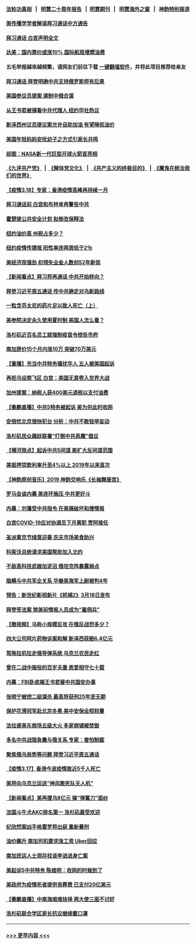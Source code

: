 #### [法轮功真相](https://github.com/gfw-breaker/truth/blob/master/README.md?t=0) &nbsp;&nbsp;|&nbsp;&nbsp; [明慧二十周年报告](https://github.com/gfw-breaker/mh-reports/blob/master/README.md?t=0) &nbsp;&nbsp;|&nbsp;&nbsp;[明慧期刊](https://github.com/gfw-breaker/mh-qikan) &nbsp;&nbsp;|&nbsp;&nbsp; [明慧海外之窗](https://github.com/gfw-breaker/mh-news/blob/master/README.md?t=0) &nbsp;&nbsp;|&nbsp;&nbsp; [神韵特别报道](https://github.com/gfw-breaker/mh-news/blob/master/shenyun.md?t=0)
#### [美传播学学者解读拜习通话中方通告](../pages/nsc412/n13656643.md?t=03190501) 
#### [拜习通话 白宫声明全文](../pages/nsc412/n13656669.md?t=03190501) 
#### [达美：国内票价或涨10% 国际航班增燃油费](../pages/nsc412/n13656395.md?t=03190501) 
#### 五毛举报越来越频繁，请网友们前往下载 [一键翻墙软件](https://github.com/gfw-breaker/ssr-accounts)，并将此项目推荐给亲友
#### [拜习通话 拜登明确中共支持俄罗斯将有后果](../pages/nsc412/n13655968.md?t=03190501) 
#### [美国参议员提案 遏制中俄合谋](../pages/nsc412/n13656339.md?t=03190501) 
#### [从王书君被捕看中共代理人 纽约华社热议](../pages/nsc412/n13655176.md?t=03190501) 
#### [新泽西州议员提议案允许自助加油 有望降低油价](../pages/nsc412/n13654120.md?t=03190501) 
#### [美国年轻妈妈安抚幼子之方式引家长共鸣](../pages/nsc412/n13655296.md?t=03190501) 
#### [组图：NASA新一代巨型月球火箭首亮相](../pages/nsc412/n13655823.md?t=03190501) 
#### [《九评共产党》](https://github.com/begood0513/9ping.md/blob/master/README.md) &nbsp;|&nbsp; [《解体党文化》](../../../../jtdwh.md/blob/master/README.md)  &nbsp;|&nbsp; [《共产主义的终极目的》](../../../../gczydzjmd.md/blob/master/README.md) &nbsp;|&nbsp; [《魔鬼在统治我们的世界》](../../../../mgztzwmdsj.md/blob/master/README.md) 
#### [【疫情3.18】专家：香港疫情高峰再持续一月](../pages/nsc412/n13655307.md?t=03190501) 
#### [拜习通话前 白宫和布林肯再警告中共](../pages/nsc412/n13654395.md?t=03190501) 
#### [霍楚提公共安全计划 拟修改保释法](../pages/nsc412/n13655097.md?t=03190501) 
#### [纽约油价高 州税占多少？](../pages/nsc412/n13655040.md?t=03190501) 
#### [纽约疫情传捷报 阳性率连两周低于2％](../pages/nsc412/n13655100.md?t=03190501) 
#### [美经济现强劲 初领失业金人数创52年新低](../pages/nsc412/n13654594.md?t=03190501) 
#### [【新闻看点】拜习将再通话 中共开始转向？](../pages/nsc412/n13654272.md?t=03190501) 
#### [拜登习近平周五通话 传中共确定对乌新路线](../pages/nsc412/n13654243.md?t=03190501) 
#### [一粒含芬太尼的药片足以致人死亡（上）](../pages/nsc412/n13654905.md?t=03190501) 
#### [美参院决定永久使用夏时制 美国人怎么看？](../pages/nsc412/n13654405.md?t=03190501) 
#### [洛杉矶近百名员工就强制疫苗令控告市府](../pages/nsc412/n13654718.md?t=03190501) 
#### [南加房价15个月内涨10万 突破70万美元](../pages/nsc412/n13654490.md?t=03190501) 
#### [【重播】充当中共特务骚扰华人 五人被美国起诉](../pages/nsc412/n13654466.md?t=03190501) 
#### [再拒乌设禁飞区 白宫：美国无意卷入世界大战](../pages/nsc412/n13654394.md?t=03190501) 
#### [加州提案：纳税人获400美元退税以支付油费](../pages/nsc412/n13654420.md?t=03190501) 
#### [【秦鹏直播】中共5特务被起诉 美为何此时收网](../pages/nsc412/n13654287.md?t=03190501) 
#### [安倍忧北京很快犯台 分析：中共不敢轻举妄动](../pages/nsc412/n13654078.md?t=03190501) 
#### [洛杉矶民众踊跃联署“打倒中共恶魔”倡议](../pages/nsc412/n13654115.md?t=03190501) 
#### [【横河观点】起诉中共5间谍 美扩大反间谍范围](../pages/nsc412/n13654294.md?t=03190501) 
#### [美抵押贷款利率升至4%以上 2019年以来首次](../pages/nsc412/n13654130.md?t=03190501) 
#### [【神韵原创音乐】2019 神韵交响乐《长袖舞唐宫》](../pages/nsc412/n13654103.md?t=03190501) 
#### [罗马会谈内幕 美连环施压 中共更好斗](../pages/nsc412/n13654127.md?t=03190501) 
#### [内幕：刘藩受中共指令 在美搞破坏和搜情报](../pages/nsc412/n13654181.md?t=03190501) 
#### [白宫COVID-19应对协调员下月离职 贾阿接任](../pages/nsc412/n13653893.md?t=03190501) 
#### [圣派翠克节绿意迎春 农夫市场美食助兴](../pages/nsc412/n13654068.md?t=03190501) 
#### [科索沃总统请求美国帮助加入北约](../pages/nsc412/n13653635.md?t=03190501) 
#### [不敌高科技武器加泥沼 俄坦克阵暴露弱点](../pages/nsc412/n13653919.md?t=03190501) 
#### [隐瞒与中共军企关系 华裔美海军上尉被判4年](../pages/nsc412/n13653959.md?t=03190501) 
#### [预告：新世纪影视新片《抓捕2》3月18日发布](../pages/nsc412/n13651661.md?t=03190501) 
#### [拜登签法案 禁美前情报人员成为“雇佣兵”](../pages/nsc412/n13651348.md?t=03190501) 
#### [【微视频】乌称小规模反攻 在俄反战罚多少？](../pages/nsc412/n13651543.md?t=03190501) 
#### [四大公司阿片药物诉案和解 新泽西获赔6.4亿元](../pages/nsc412/n13653790.md?t=03190501) 
#### [驾拖拉机拉走俄导弹系统 乌克兰农民走红](../pages/nsc412/n13653719.md?t=03190501) 
#### [曾在二战中服役的百岁夫妻 恩爱相守七十载](../pages/nsc412/n13652951.md?t=03190501) 
#### [内幕：FBI卧底揭王书君替中共国安办事](../pages/nsc412/n13652144.md?t=03190501) 
#### [张晓宁被控二级谋杀 最高将获刑25年至无期](../pages/nsc412/n13652061.md?t=03190501) 
#### [保护花滑冠军赴北京冬奥 美中安保全程较量](../pages/nsc412/n13653428.md?t=03190501) 
#### [法拉盛美东商场五级大火  多家商铺被焚毁](../pages/nsc412/n13653421.md?t=03190501) 
#### [多名中共战狼急撇与俄关系 专家：害怕制裁](../pages/nsc412/n13653607.md?t=03190501) 
#### [聚焦俄乌局势等问题 拜登习近平周五通话](../pages/nsc412/n13653595.md?t=03190501) 
#### [【疫情3.17】香港今波疫情致近5千人死亡](../pages/nsc412/n13652762.md?t=03190501) 
#### [美将向乌克兰运送“神风敢死队无人机”](../pages/nsc412/n13652089.md?t=03190501) 
#### [【新闻看点】美再援乌8亿元 揭“弹簧刀”面纱](../pages/nsc412/n13650645.md?t=03190501) 
#### [法国斗牛犬AKC排名第一 洛杉矶最受欢迎](../pages/nsc412/n13651942.md?t=03190501) 
#### [纪欣然案凶手格雷罗将出庭 重新量刑](../pages/nsc412/n13651924.md?t=03190501) 
#### [油价飙升 南加司机要求涨工资 Uber回应](../pages/nsc412/n13651841.md?t=03190501) 
#### [南加民运人士郑存柱谈李进进身亡案](../pages/nsc412/n13651303.md?t=03190501) 
#### [美起诉5中共特务 陈维明：收网的时候到了](../pages/nsc412/n13651803.md?t=03190501) 
#### [美政府为疫情死者提供丧葬费 已支付20亿美元](../pages/nsc412/n13651647.md?t=03190501) 
#### [【秦鹏直播】中南海艰难抉择 两大使三面不讨好](../pages/nsc412/n13651514.md?t=03190501) 
#### [洛杉矶联合学区家长抗议继续戴口罩](../pages/nsc412/n13651655.md?t=03190501) 

----
#### [ >>> 更早内容 <<< ](../indexes/nsc412-earlier.md)
